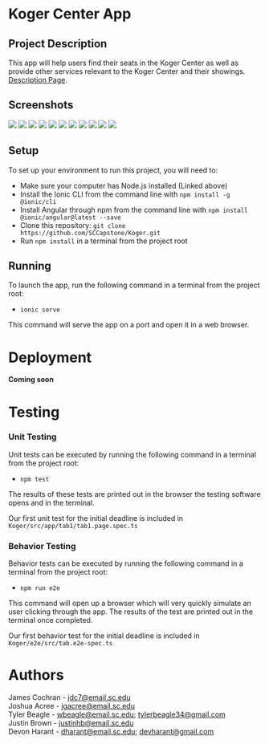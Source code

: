 # Koger Center App

## Project Description
This app will help users find their seats in the Koger Center as well as provide other services relevant to the Koger Center and their showings.
[Description Page](https://github.com/SCCapstone/Koger/wiki/Project-Description).

## Screenshots
<img src="https://user-images.githubusercontent.com/26389507/115489231-d4a6eb80-a229-11eb-98ca-4cdd485c94ff.png">
<img src="https://user-images.githubusercontent.com/26389507/115489230-d4a6eb80-a229-11eb-88a5-ef25ff1ff614.png">
<img src="https://user-images.githubusercontent.com/26389507/115489228-d40e5500-a229-11eb-9013-357acbe86d79.png">
<img src="https://user-images.githubusercontent.com/26389507/115489227-d40e5500-a229-11eb-863f-26c6b9261e23.png">
<img src="https://user-images.githubusercontent.com/26389507/115489234-d4a6eb80-a229-11eb-9d7c-4a4d75752d1f.png">
<img src="https://user-images.githubusercontent.com/26389507/115489226-d40e5500-a229-11eb-9890-eb7f47edaaa6.png">
<img src="https://user-images.githubusercontent.com/26389507/115489233-d4a6eb80-a229-11eb-8cc3-c204e3377f1f.png">
<img src="https://user-images.githubusercontent.com/26389507/115489219-d375be80-a229-11eb-83f0-db318507758c.png">
<img src="https://user-images.githubusercontent.com/26389507/115489223-d375be80-a229-11eb-8a19-6c76c1ea1002.png">
<img src="https://user-images.githubusercontent.com/26389507/115489221-d375be80-a229-11eb-9c47-ae28c0a84ae2.png">
<img src="https://user-images.githubusercontent.com/26389507/115489224-d40e5500-a229-11eb-909e-adcca3963e3e.png">

## Setup
To set up your environment to run this project, you will need to:
* Make sure your computer has Node.js installed (Linked above)
* Install the Ionic CLI from the command line with `npm install -g @ionic/cli`
* Install Angular through npm from the command line with `npm install @ionic/angular@latest --save`
* Clone this repository: `git clone https://github.com/SCCapstone/Koger.git`
* Run `npm install` in a terminal from the project root

## Running
To launch the app, run the following command in a terminal from the project root:
* `ionic serve`

This command will serve the app on a port and open it in a web browser.

# Deployment
**Coming soon**

# Testing

### Unit Testing
Unit tests can be executed by running the following command in a terminal from the project root:
* `npm test`

The results of these tests are printed out in the browser the testing software opens and in the terminal.

Our first unit test for the initial deadline is included in `Koger/src/app/tab1/tab1.page.spec.ts`

### Behavior Testing
Behavior tests can be executed by running the following command in a terminal from the project root:
* `npm run e2e`

This command will open up a browser which will very quickly simulate an user clicking through the app.
The results of the test are printed out in the terminal once completed.

Our first behavior test for the initial deadline is included in `Koger/e2e/src/tab.e2e-spec.ts`

# Authors
James Cochran - jdc7@email.sc.edu<br />
Joshua Acree - jgacree@email.sc.edu<br />
Tyler Beagle - wbeagle@email.sc.edu; tylerbeagle34@gmail.com<br />
Justin Brown - justinhb@email.sc.edu<br />
Devon Harant - dharant@email.sc.edu; devharant@gmail.com

